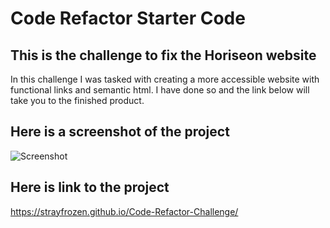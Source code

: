# Code Refactor Starter Code

## This is the challenge to fix the Horiseon website 
  In this challenge I was tasked with creating a more accessible
  website with functional links and semantic html. I have done
  so and the link below will take you to the finished product.
    

## Here is a screenshot of the project
![Screenshot](assets\images\Screenshot(1).png)

## Here is link to the project
https://strayfrozen.github.io/Code-Refactor-Challenge/
